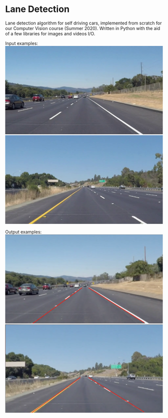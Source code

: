 # Lane Detection
Lane detection algorithm for self driving cars, implemented from scratch for our Computer Vision course (Summer 2020). Written in Python with the aid of a few libraries for images and videos I/O.

Input examples:
![1](https://raw.githubusercontent.com/yashraf74/laneDetection/master/input%20screenshot/1.png)
![2](https://raw.githubusercontent.com/yashraf74/laneDetection/master/input%20screenshot/2.png)

Output examples:
![1](https://raw.githubusercontent.com/yashraf74/laneDetection/master/output%20screenshots/1.png)
![2](https://raw.githubusercontent.com/yashraf74/laneDetection/master/output%20screenshots/2.png)
